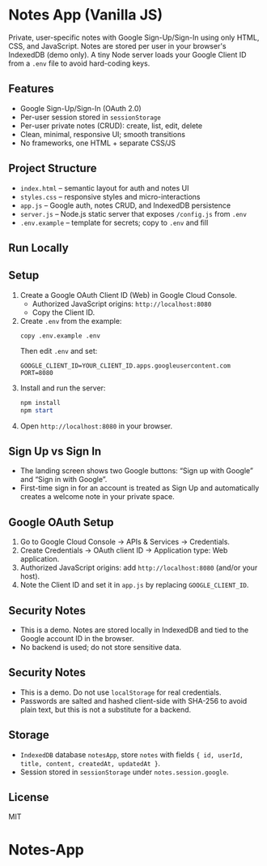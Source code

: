 Notes App (Vanilla JS)
======================

Private, user-specific notes with Google Sign-Up/Sign-In using only HTML, CSS, and JavaScript. Notes are stored per user in your browser's IndexedDB (demo only). A tiny Node server loads your Google Client ID from a `.env` file to avoid hard-coding keys.

Features
--------
- Google Sign-Up/Sign-In (OAuth 2.0)
- Per-user session stored in `sessionStorage`
- Per-user private notes (CRUD): create, list, edit, delete
- Clean, minimal, responsive UI; smooth transitions
- No frameworks, one HTML + separate CSS/JS

Project Structure
-----------------
- `index.html` – semantic layout for auth and notes UI
- `styles.css` – responsive styles and micro-interactions
- `app.js` – Google auth, notes CRUD, and IndexedDB persistence
- `server.js` – Node.js static server that exposes `/config.js` from `.env`
- `.env.example` – template for secrets; copy to `.env` and fill

Run Locally
-----------
Setup
-----
1) Create a Google OAuth Client ID (Web) in Google Cloud Console.
	- Authorized JavaScript origins: `http://localhost:8080`
	- Copy the Client ID.
2) Create `.env` from the example:
	```
	copy .env.example .env
	```
	Then edit `.env` and set:
	```
	GOOGLE_CLIENT_ID=YOUR_CLIENT_ID.apps.googleusercontent.com
	PORT=8080
	```
3) Install and run the server:
	```powershell
	npm install
	npm start
	```
4) Open `http://localhost:8080` in your browser.

Sign Up vs Sign In
------------------
- The landing screen shows two Google buttons: “Sign up with Google” and “Sign in with Google”.
- First-time sign in for an account is treated as Sign Up and automatically creates a welcome note in your private space.

Google OAuth Setup
------------------
1. Go to Google Cloud Console → APIs & Services → Credentials.
2. Create Credentials → OAuth client ID → Application type: Web application.
3. Authorized JavaScript origins: add `http://localhost:8080` (and/or your host).
4. Note the Client ID and set it in `app.js` by replacing `GOOGLE_CLIENT_ID`.

Security Notes
--------------
- This is a demo. Notes are stored locally in IndexedDB and tied to the Google account ID in the browser.
- No backend is used; do not store sensitive data.

Security Notes
--------------
- This is a demo. Do not use `localStorage` for real credentials.
- Passwords are salted and hashed client-side with SHA-256 to avoid plain text, but this is not a substitute for a backend.

Storage
-------
- `IndexedDB` database `notesApp`, store `notes` with fields `{ id, userId, title, content, createdAt, updatedAt }`.
- Session stored in `sessionStorage` under `notes.session.google`.

License
-------
MIT
# Notes-App